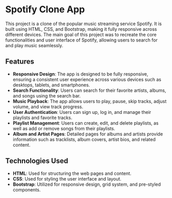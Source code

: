 # Spotify Clone App

This project is a clone of the popular music streaming service Spotify. It is built using HTML, CSS, and Bootstrap, making it fully responsive across different devices. The main goal of this project was to recreate the core functionalities and user interface of Spotify, allowing users to search for and play music seamlessly.

## Features

- **Responsive Design**: The app is designed to be fully responsive, ensuring a consistent user experience across various devices such as desktops, tablets, and smartphones.
- **Search Functionality**: Users can search for their favorite artists, albums, and songs using the search bar.
- **Music Playback**: The app allows users to play, pause, skip tracks, adjust volume, and view track progress.
- **User Authentication**: Users can sign up, log in, and manage their playlists and favorite tracks.
- **Playlist Management**: Users can create, edit, and delete playlists, as well as add or remove songs from their playlists.
- **Album and Artist Pages**: Detailed pages for albums and artists provide information such as tracklists, album covers, artist bios, and related content.

## Technologies Used

- **HTML**: Used for structuring the web pages and content.
- **CSS**: Used for styling the user interface and layout.
- **Bootstrap**: Utilized for responsive design, grid system, and pre-styled components.


